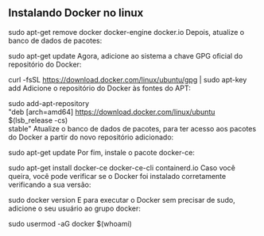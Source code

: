 ## Instalando Docker no linux
sudo apt-get remove docker docker-engine docker.io
Depois, atualize o banco de dados de pacotes:

sudo apt-get update
Agora, adicione ao sistema a chave GPG oficial do repositório do Docker:

curl -fsSL https://download.docker.com/linux/ubuntu/gpg | sudo apt-key add 
Adicione o repositório do Docker às fontes do APT:

sudo add-apt-repository \
   "deb [arch=amd64] https://download.docker.com/linux/ubuntu \
   $(lsb_release -cs) \
   stable"
Atualize o banco de dados de pacotes, para ter acesso aos pacotes do Docker a partir do novo repositório adicionado:

sudo apt-get update
Por fim, instale o pacote docker-ce:

sudo apt-get install docker-ce docker-ce-cli containerd.io
Caso você queira, você pode verificar se o Docker foi instalado corretamente verificando a sua versão:

sudo docker version
E para executar o Docker sem precisar de sudo, adicione o seu usuário ao grupo docker:

sudo usermod -aG docker $(whoami)
